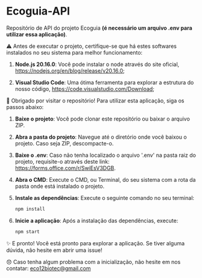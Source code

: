# Ecoguia-API
Repositório de API do projeto Ecoguia **(é necessário um arquivo .env para utilizar essa aplicação)**.

⚠️ Antes de executar o projeto, certifique-se que há estes softwares instalados no seu sistema para melhor funcionamento:

1. **Node.js 20.16.0**: Você pode instalar o node através do site oficial, <a>https://nodejs.org/en/blog/release/v20.16.0</a>;

2. **Visual Studio Code**: Uma ótima ferramenta para explorar a estrutura do nosso código, <a>https://code.visualstudio.com/Download</a>;


🌟 Obrigado por visitar o repositório! Para utilizar esta aplicação, siga os passos abaixo:

1. **Baixe o projeto**: Você pode clonar este repositório ou baixar o arquivo ZIP.

2. **Abra a pasta do projeto**: Navegue até o diretório onde você baixou o projeto. Caso seja ZIP, descompacte-o.
 
3. **Baixe o .env**: Caso não tenha localizado o arquivo '.env' na pasta raiz do projeto, requisite-o através deste link: <a>https://forms.office.com/r/SwiEsV3DGB</a>.

5. **Abra o CMD**: Execute o CMD, ou Terminal, do seu sistema com a rota da pasta onde está instalado o projeto.

6. **Instale as dependências**: Execute o seguinte comando no seu terminal:
   ```bash
   npm install

7. **Inicie a aplicação**: Após a instalação das dependências, execute:
   ```bash
   npm start
✨ E pronto! Você está pronto para explorar a aplicação. Se tiver alguma dúvida, não hesite em abrir uma issue!

😞 Caso tenha algum problema com a inicialização, não hesite em nos contatar: eco12biotec@gmail.com